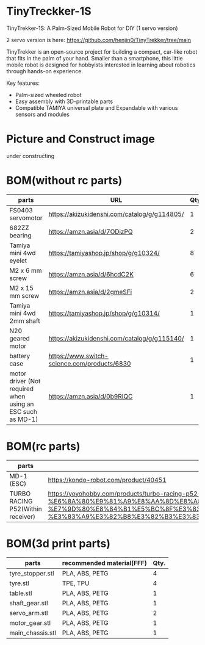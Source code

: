 # TinyTreckker-1S
TinyTrekker-1S: A Palm-Sized Mobile Robot for DIY (1 servo version)

2 servo version is here: https://github.com/henjin0/TinyTrekker/tree/main

TinyTrekker is an open-source project for building a compact, car-like robot that fits in the palm of your hand. Smaller than a smartphone, this little mobile robot is designed for hobbyists interested in learning about robotics through hands-on experience.

Key features:

- Palm-sized wheeled robot
- Easy assembly with 3D-printable parts
- Compatible TAMIYA universal plate and Expandable with various sensors and modules

# Picture and Construct image

under constructing

# BOM(without rc parts)

| parts | URL | Qty. |
| - | - | - |
| FS0403 servomotor | https://akizukidenshi.com/catalog/g/g114805/ | 1 |
| 682ZZ bearing | https://amzn.asia/d/7ODizPQ | 2 |
| Tamiya mini 4wd eyelet | https://tamiyashop.jp/shop/g/g10324/ | 8 |
| M2 x 6 mm screw | https://amzn.asia/d/6hcdC2K | 6 |
| M2 x 15 mm screw | https://amzn.asia/d/2gmeSFi | 2 |
| Tamiya mini 4wd 2mm shaft | https://tamiyashop.jp/shop/g/g10314/ | 1 |
| N20 geared motor | https://akizukidenshi.com/catalog/g/g115140/ | 1 |
| battery case | https://www.switch-science.com/products/6830 | 1 |
| motor driver (Not required when using an ESC such as MD-1) | https://amzn.asia/d/0b9RIQC | 1 |

# BOM(rc parts)

| parts | url | qty |
| - | - | - |
| MD-1 (ESC) | https://kondo-robot.com/product/40451 | 1 |
| TURBO RACING P52(Within receiver) | https://yoyohobby.com/products/turbo-racing-p52-91804g-vt-2-4g-%E9%80%81%E4%BF%A1%E6%A9%9F-%E6%8A%80%E9%81%A9%E8%AA%8D%E8%A8%BC%E6%B8%88%E3%81%BF%E3%83%97%E3%83%AD%E3%83%9D%E3%82%BB%E3%83%83%E3%83%88-%E7%9D%80%E8%84%B1%E5%BC%8F%E3%83%87%E3%82%B6%E3%82%A4%E3%83%B3-%E3%83%A9%E3%82%B8%E3%82%B3%E3%83%B3%E3%82%AB%E3%83%BCrc%E3%83%9C%E3%83%BC%E3%83%88%E7%94%A8 | 1 |

# BOM(3d print parts)

| parts | recommended material(FFF) | Qty. |
| - | - | - |
| tyre_stopper.stl | PLA, ABS, PETG | 4 |
| tyre.stl | TPE, TPU | 4 |
| table.stl | PLA, ABS, PETG | 1 |
| shaft_gear.stl | PLA, ABS, PETG | 1 |
| servo_arm.stl | PLA, ABS, PETG | 2 |
| motor_gear.stl | PLA, ABS, PETG | 1 |
| main_chassis.stl | PLA, ABS, PETG | 1 |
